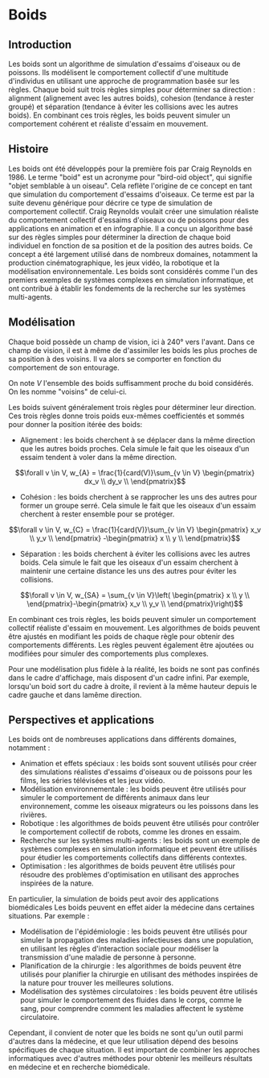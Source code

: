 # Boids

## Introduction

Les boids sont un algorithme de simulation d'essaims d'oiseaux ou de poissons. Ils modélisent le comportement collectif d'une multitude d'individus en utilisant une approche de programmation basée sur les règles. Chaque boid suit trois règles simples pour déterminer sa direction : alignment (alignement avec les autres boids), cohesion (tendance à rester groupé) et séparation (tendance à éviter les collisions avec les autres boids). En combinant ces trois règles, les boids peuvent simuler un comportement cohérent et réaliste d'essaim en mouvement.

## Histoire

Les boids ont été développés pour la première fois par Craig Reynolds en 1986. Le terme "boid" est un acronyme pour "bird-oid object", qui signifie "objet semblable à un oiseau". Cela reflète l'origine de ce concept en tant que simulation du comportement d'essaims d'oiseaux. Ce terme est par la suite devenu générique pour décrire ce type de simulation de comportement collectif. Craig Reynolds voulait créer une simulation réaliste du comportement collectif d'essaims d'oiseaux ou de poissons pour des applications en animation et en infographie. Il a conçu un algorithme basé sur des règles simples pour déterminer la direction de chaque boid individuel en fonction de sa position et de la position des autres boids. Ce concept a été largement utilisé dans de nombreux domaines, notamment la production cinématographique, les jeux vidéo, la robotique et la modélisation environnementale. Les boids sont considérés comme l'un des premiers exemples de systèmes complexes en simulation informatique, et ont contribué à établir les fondements de la recherche sur les systèmes multi-agents.

## Modélisation

Chaque boid possède un champ de vision, ici à 240° vers l'avant. Dans ce champ de vision, il est à même de d'assimiler les boids les plus proches de sa position à des voisins. Il va alors se comporter en fonction du comportement de son entourage.

On note $V$ l'ensemble des boids suffisamment proche du boid considérés. On les nomme "voisins" de celui-ci.

Les boids suivent généralement trois règles pour déterminer leur direction. Ces trois règles donne trois poids eux-mêmes coefficientés et sommés pour donner la position itérée des boids:

- Alignement : les boids cherchent à se déplacer dans la même direction que les autres boids proches. Cela simule le fait que les oiseaux d'un essaim tendent à voler dans la même direction.

$$\forall v \in V, w_{A} = \frac{1}{card(V)}\sum_{v \in V}
\begin{pmatrix}
dx_v \\
dy_v \\
\end{pmatrix}$$

- Cohésion : les boids cherchent à se rapprocher les uns des autres pour former un groupe serré. Cela simule le fait que les oiseaux d'un essaim cherchent à rester ensemble pour se protéger.

$$\forall v \in V, w_{C} = \frac{1}{card(V)}\sum_{v \in V}
\begin{pmatrix}
x_v \\
y_v \\
\end{pmatrix} -\begin{pmatrix}
x \\
y \\
\end{pmatrix}$$

- Séparation : les boids cherchent à éviter les collisions avec les autres boids. Cela simule le fait que les oiseaux d'un essaim cherchent à maintenir une certaine distance les uns des autres pour éviter les collisions.

$$\forall v \in V, w_{SA} = \sum_{v \in V}\left(
\begin{pmatrix}
x \\
y \\
\end{pmatrix}-\begin{pmatrix}
x_v \\
y_v \\
\end{pmatrix}\right)$$

En combinant ces trois règles, les boids peuvent simuler un comportement collectif réaliste d'essaim en mouvement. Les algorithmes de boids peuvent être ajustés en modifiant les poids de chaque règle pour obtenir des comportements différents. Les règles peuvent également être ajoutées ou modifiées pour simuler des comportements plus complexes.

Pour une modélisation plus fidèle à la réalité, les boids ne sont pas confinés dans le cadre d'affichage, mais disposent d'un cadre infini. Par exemple, lorsqu'un boid sort du cadre à droite, il revient à la même hauteur depuis le cadre gauche et dans lamême direction.

## Perspectives et applications

Les boids ont de nombreuses applications dans différents domaines, notamment :
- Animation et effets spéciaux : les boids sont souvent utilisés pour créer des simulations réalistes d'essaims d'oiseaux ou de poissons pour les films, les séries télévisées et les jeux vidéo.
- Modélisation environnementale : les boids peuvent être utilisés pour simuler le comportement de différents animaux dans leur environnement, comme les oiseaux migrateurs ou les poissons dans les rivières.
- Robotique : les algorithmes de boids peuvent être utilisés pour contrôler le comportement collectif de robots, comme les drones en essaim.
- Recherche sur les systèmes multi-agents : les boids sont un exemple de systèmes complexes en simulation informatique et peuvent être utilisés pour étudier les comportements collectifs dans différents contextes.
- Optimisation : les algorithmes de boids peuvent être utilisés pour résoudre des problèmes d'optimisation en utilisant des approches inspirées de la nature.

En particulier, la simulation de boids peut avoir des applications biomédicales
Les boids peuvent en effet aider la médecine dans certaines situations. Par exemple :
- Modélisation de l'épidémiologie : les boids peuvent être utilisés pour simuler la propagation des maladies infectieuses dans une population, en utilisant les règles d'interaction sociale pour modéliser la transmission d'une maladie de personne à personne.
- Planification de la chirurgie : les algorithmes de boids peuvent être utilisés pour planifier la chirurgie en utilisant des méthodes inspirées de la nature pour trouver les meilleures solutions.
- Modélisation des systèmes circulatoires : les boids peuvent être utilisés pour simuler le comportement des fluides dans le corps, comme le sang, pour comprendre comment les maladies affectent le système circulatoire.

Cependant, il convient de noter que les boids ne sont qu'un outil parmi d'autres dans la médecine, et que leur utilisation dépend des besoins spécifiques de chaque situation. Il est important de combiner les approches informatiques avec d'autres méthodes pour obtenir les meilleurs résultats en médecine et en recherche biomédicale.
